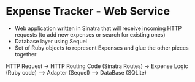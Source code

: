 # Expense Tracker - Web Service

* Web application written in Sinatra that will receive incoming HTTP
requests (to add new expenses or search for existing ones)
* Database layer using Sequel
* Set of Ruby objects to represent Expenses and glue the other pieces together

HTTP Request -> HTTP Routing Code (Sinatra Routes) -> Expense Logic (Ruby code) --> Adapter (Sequel) --> DataBase (SQLite)

